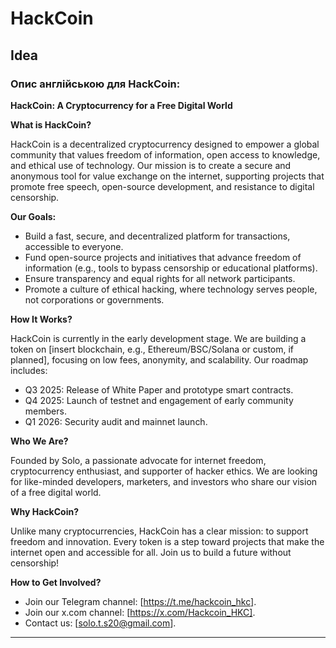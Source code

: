 # HackCoin

## Idea

### Опис англійською для HackCoin:

**HackCoin: A Cryptocurrency for a Free Digital World**

**What is HackCoin?**  

HackCoin is a decentralized cryptocurrency designed to empower a global community that values freedom of information, open access to knowledge, and ethical use of technology. Our mission is to create a secure and anonymous tool for value exchange on the internet, supporting projects that promote free speech, open-source development, and resistance to digital censorship.

**Our Goals:**  

- Build a fast, secure, and decentralized platform for transactions, accessible to everyone.  
- Fund open-source projects and initiatives that advance freedom of information (e.g., tools to bypass censorship or educational platforms).  
- Ensure transparency and equal rights for all network participants.  
- Promote a culture of ethical hacking, where technology serves people, not corporations or governments.  

**How It Works?**  

HackCoin is currently in the early development stage. We are building a token on [insert blockchain, e.g., Ethereum/BSC/Solana or custom, if planned], focusing on low fees, anonymity, and scalability. Our roadmap includes:  
- Q3 2025: Release of White Paper and prototype smart contracts.  
- Q4 2025: Launch of testnet and engagement of early community members.  
- Q1 2026: Security audit and mainnet launch.  

**Who We Are?**  

Founded by Solo, a passionate advocate for internet freedom, cryptocurrency enthusiast, and supporter of hacker ethics. We are looking for like-minded developers, marketers, and investors who share our vision of a free digital world.

**Why HackCoin?**  

Unlike many cryptocurrencies, HackCoin has a clear mission: to support freedom and innovation. Every token is a step toward projects that make the internet open and accessible for all. Join us to build a future without censorship!

**How to Get Involved?**  

- Join our Telegram channel: [https://t.me/hackcoin_hkc].  
- Join our x.com channel: [https://x.com/Hackcoin_HKC].  
- Contact us: [solo.t.s20@gmail.com].  

---

